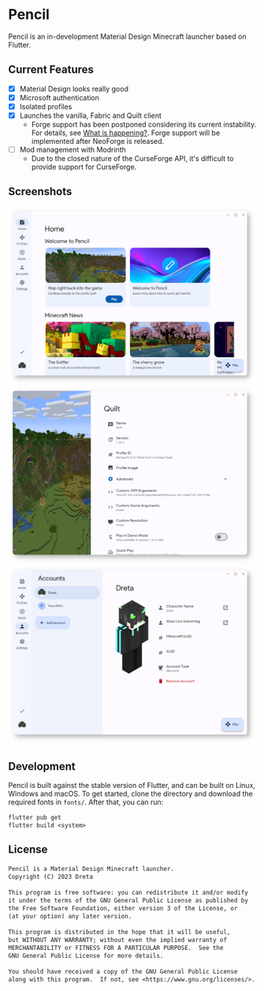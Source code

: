 # Pencil

Pencil is an in-development Material Design Minecraft launcher based on Flutter.

## Current Features
* [x] Material Design looks really good
* [x] Microsoft authentication
* [x] Isolated profiles
* [x] Launches the vanilla, Fabric and Quilt client
  * Forge support has been postponed considering its current instability. For details, see [What is happening?](https://neoforged.net/news/theproject/). Forge support will be implemented after NeoForge is released.
* [ ] Mod management with Modrinth
  * Due to the closed nature of the CurseForge API, it's difficult to provide support for CurseForge.

## Screenshots

![Home page](screenshots/img1.png)
![Profile edit page](screenshots/img2.png)
![Account details page](screenshots/img3.png)

## Development

Pencil is built against the stable version of Flutter, and can be built on Linux, Windows and macOS. To get started,
clone the directory and download the required fonts in `fonts/`. After that, you can run:

```
flutter pub get
flutter build <system>
```

## License

```
Pencil is a Material Design Minecraft launcher.
Copyright (C) 2023 Dreta

This program is free software: you can redistribute it and/or modify
it under the terms of the GNU General Public License as published by
the Free Software Foundation, either version 3 of the License, or
(at your option) any later version.

This program is distributed in the hope that it will be useful,
but WITHOUT ANY WARRANTY; without even the implied warranty of
MERCHANTABILITY or FITNESS FOR A PARTICULAR PURPOSE.  See the
GNU General Public License for more details.

You should have received a copy of the GNU General Public License
along with this program.  If not, see <https://www.gnu.org/licenses/>.
```
